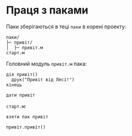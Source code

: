 # Праця з паками

Паки зберігаються в теці `паки` в корені проекту:

```
паки/
├─ привіт/
│  ├─ привіт.м
старт.м
```

Головний модуль `привіт.м` пака:

```мавка
дія привіт()
  друк("Привіт від Лесі!")
кінець

дати привіт
```

`старт.м`:

```мавка
взяти пак привіт

привіт.привіт()
```